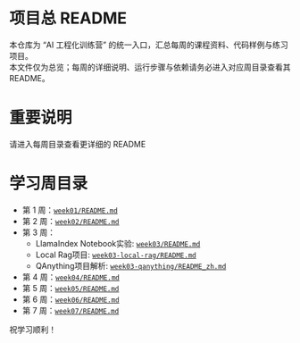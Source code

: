# 项目总 README

本仓库为 “AI 工程化训练营” 的统一入口，汇总每周的课程资料、代码样例与练习项目。  
本文件仅为总览；每周的详细说明、运行步骤与依赖请务必进入对应周目录查看其 README。

# 重要说明

请进入每周目录查看更详细的 README


# 学习周目录
- 第 1 周：[`week01/README.md`](week01/README.md)
- 第 2 周：[`week02/README.md`](week02/README.md)
- 第 3 周：
    - LlamaIndex Notebook实验: [`week03/README.md`](week03/README.md)
    - Local Rag项目: [`week03-local-rag/README.md`](week03-local-rag/README.md)
    - QAnything项目解析: [`week03-qanything/README_zh.md`](week03-qanything/README_zh.md)
- 第 4 周：[`week04/README.md`](week04/README.md)
- 第 5 周：[`week05/README.md`](week05/README.md)
- 第 6 周：[`week06/README.md`](week06/README.md)
- 第 7 周：[`week07/README.md`](week07/README.md)

祝学习顺利！